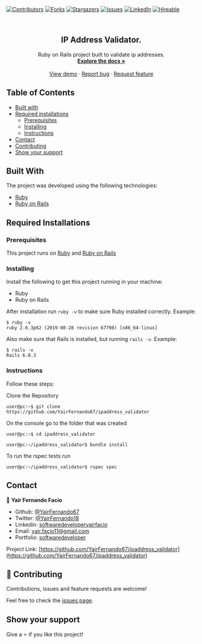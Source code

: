[![Contributors][contributors-shield]][contributors-url]
[![Forks][forks-shield]][forks-url]
[![Stargazers][stars-shield]][stars-url]
[![Issues][issues-shield]][issues-url]
[![LinkedIn][linkedin-shield2]][linkedin-url2]
[![Hireable][hireable]][hireable-url]

<!-- PROJECT LOGO -->
<br />
<p align="center">
 <h2 align="center">IP Address Validator.</h2>

  <p align="center">
    Ruby on Rails project built to validate ip addresses.
    <br />
    <a href="https://github.com/YairFernando67/ipaddress_validator"><strong>Explore the docs »</strong></a>
    <br />
    <br />
    <a href="https://github.com/YairFernando67/ipaddress_validator">View demo</a>
    ·
    <a href="https://github.com/YairFernando67/ipaddress_validator/issues">Report bug</a>
    ·
    <a href="https://github.com/YairFernando67/ipaddress_validator/issues">Request feature</a>
  </p>

</p>

## Table of Contents
* [Built with](#built-with)
* [Required installations](#Required-Installations)
  * [Prerequisites](#Prerequisites)
  * [Installing](#Installing)
  * [Instructions](#Instructions)
* [Contact](#contact)
* [Contributing](#Contributing)
* [Show your support](#Show-your-support)

## Built With
The project was developed using the following technologies:
- [Ruby](https://www.ruby-lang.org/es/)
- [Ruby on Rails](https://rubyonrails.org/)

## Required Installations

### Prerequisites

This project runs on [Ruby](https://www.ruby-lang.org/en/documentation/installation/) and [Ruby on Rails](http://installrails.com/)

### Installing

<p>Install the following to get this project running in your machine:</p>
 
* Ruby
* Ruby on Rails

After installation run `ruby -v` to make sure Ruby installed correctly. Example:
```
$ ruby -v
ruby 2.6.3p62 (2019-08-28 revision 67798) [x86_64-linux]
```

Also make sure that Rails is installed, but running `rails -v`. 
Example:
```
$ rails -v
Rails 6.0.3
```

### Instructions

<p>Follow these steps:</p>

Clone the Repository

```Shell
user@pc:~$ git clone https://github.com/YairFernando67/ipaddress_validator
```

On the console go to the folder that was created

```Shell
user@pc:~$ cd ipaddress_validator
```

```
user@pc:~/ipaddress_validator$ bundle install
```

To run the rspec tests run

```
user@pc:~/ipaddress_validator$ rspec spec
```

## Contact

👤 **Yair Fernando Facio**

- Github: [@YairFernando67](https://github.com/YairFernando67)
- Twitter: [@YairFernando18](https://twitter.com/YairFernando18)
- Linkedin: [softwaredeveloperyairfacio](https://www.linkedin.com/in/softwaredeveloperyairfacio/)
- Email: [yair.facio11@gmail.com](https://mail.google.com/mail/?view=cm&fs=1&tf=1&to=yair.facio11@gmail.com)
- Portfolio: [softwaredeveloper](https://yairfernando67.github.io/Portfolio/)


<p align="center">

  Project Link: [https://github.com/YairFernando67/ipaddress_validator](https://github.com/YairFernando67/ipaddress_validator)

</p>


## 🤝 Contributing

Contributions, issues and feature requests are welcome!

Feel free to check the [issues page](https://github.com/YairFernando67/ipaddress_validator/issues).

## Show your support

Give a ⭐️ if you like this project!

<!-- MARKDOWN LINKS & IMAGES -->
[contributors-shield]: https://img.shields.io/github/contributors/YairFernando67/ipaddress_validator.svg?style=flat-square
[contributors-url]: https://github.com/YairFernando67/ipaddress_validator/graphs/contributors
[forks-shield]: https://img.shields.io/github/forks/YairFernando67/ipaddress_validator.svg?style=flat-square
[forks-url]: https://github.com/YairFernando67/ipaddress_validator/network/members
[stars-shield]: https://img.shields.io/github/stars/YairFernando67/ipaddress_validator.svg?style=flat-square
[stars-url]: https://github.com/YairFernando67/ipaddress_validator/stargazers
[issues-shield]: https://img.shields.io/github/issues/YairFernando67/ipaddress_validator.svg?style=flat-square
[issues-url]: https://github.com/YairFernando67/ipaddress_validator/issues
[license-shield]: https://img.shields.io/github/license/YairFernando67/ipaddress_validator.svg?style=flat-square
[license-url]: https://github.com/YairFernando67/ipaddress_validator/blob/master/LICENSE.txt
[linkedin-shield2]: https://img.shields.io/badge/-LinkedIn-black.svg?style=flat-square&logo=linkedin&colorB=555
[linkedin-url2]: https://www.linkedin.com/in/softwaredeveloperyairfacio/
[hireable]: https://cdn.rawgit.com/hiendv/hireable/master/styles/flat/yes.svg
[hireable-url]: https://www.linkedin.com/in/softwaredeveloperyairfacio/
